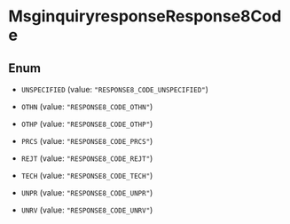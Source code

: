 

# MsginquiryresponseResponse8Code

## Enum


* `UNSPECIFIED` (value: `"RESPONSE8_CODE_UNSPECIFIED"`)

* `OTHN` (value: `"RESPONSE8_CODE_OTHN"`)

* `OTHP` (value: `"RESPONSE8_CODE_OTHP"`)

* `PRCS` (value: `"RESPONSE8_CODE_PRCS"`)

* `REJT` (value: `"RESPONSE8_CODE_REJT"`)

* `TECH` (value: `"RESPONSE8_CODE_TECH"`)

* `UNPR` (value: `"RESPONSE8_CODE_UNPR"`)

* `UNRV` (value: `"RESPONSE8_CODE_UNRV"`)




